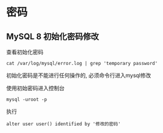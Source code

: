 # 密码

## MySQL 8 初始化密码修改

查看初始化密码

```
cat /var/log/mysql/error.log | grep 'temporary password'
```

初始化密码是不能进行任何操作的, 必须命令行进入mysql修改


使用初始密码进入控制台
```
mysql -uroot -p
```

执行
```
alter user user() identified by '修改的密码'
```